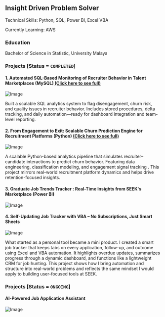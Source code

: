 ## Insight Driven Problem Solver 

Technical Skills: Python, SQL, Power BI, Excel VBA

Currently Learning: AWS 

### Education
Bachelor of Science in Statistic, University Malaya

### Projects [Status = `COMPLETED`]

#### 1. Automated SQL-Based Monitoring of Recruiter Behavior in Talent Marketplaces (MySQL) [(Click here to see full)](https://github.com/shanurwan/Recruiter-Analytic-SQL)
![Image](https://github.com/user-attachments/assets/49964470-e28b-403d-9549-2917819561e3)

Built a scalable SQL analytics system to flag disengagement, churn risk, and quality issues in recruiter behavior. Includes stored procedures, delta tracking, and daily automation—ready for dashboard integration and team-level reporting.


#### 2. From Engagement to Exit: Scalable Churn Prediction Engine for Recruitment Platforms (Python) [(Click here to see full)](https://github.com/shanurwan/Customer-Churn-Analytic/blob/main/README.md)
![Image](https://github.com/user-attachments/assets/e62a1527-e833-47a0-b2e8-bd669bd5cfae)

A scalable Python-based analytics pipeline that simulates recruiter–candidate interactions to predict churn behavior. Featuring data engineering, classification modeling, and engagement signal tracking . This project mirrors real-world recruitment platform dynamics and helps drive retention-focused insights.

#### 3. Graduate Job Trends Tracker : Real-Time Insights from SEEK's Marketplace (Power BI)
![Image](https://github.com/user-attachments/assets/9752aeb3-0b45-4a72-a242-a31ad72cd0a7)
#### 4. Self-Updating Job Tracker with VBA – No Subscriptions, Just Smart Sheets
![Image](https://github.com/user-attachments/assets/d355b4f7-d835-495b-9d75-52547c5076f9)

What started as a personal tool became a mini product. I created a smart job tracker that keeps tabs on every application, follow-up, and outcome using Excel and VBA automation. It highlights overdue updates, summarizes progress through a dynamic dashboard, and functions like a lightweight CRM for job hunting. This project shows how I bring automation and structure into real-world problems and reflects the same mindset I would apply to building user-focused tools at SEEK.

### Projects [Status = `ONGOING`]
#### AI-Powered Job Application Assistant 
![Image](https://github.com/user-attachments/assets/95f4739d-ab46-482a-b274-03f389394772)
